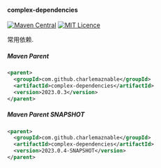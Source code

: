 #### complex-dependencies

[![Maven Central](https://maven-badges.herokuapp.com/maven-central/com.github.charlemaznable/complex-dependencies/badge.svg)](https://maven-badges.herokuapp.com/maven-central/com.github.charlemaznable/complex-dependencies/)
[![MIT Licence](https://badges.frapsoft.com/os/mit/mit.svg?v=103)](https://opensource.org/licenses/mit-license.php)

常用依赖.

##### Maven Parent

```xml
<parent>
  <groupId>com.github.charlemaznable</groupId>
  <artifactId>complex-dependencies</artifactId>
  <version>2023.0.3</version>
</parent>
```

##### Maven Parent SNAPSHOT

```xml
<parent>
  <groupId>com.github.charlemaznable</groupId>
  <artifactId>complex-dependencies</artifactId>
  <version>2023.0.4-SNAPSHOT</version>
</parent>
```
